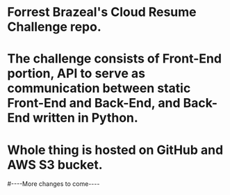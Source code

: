 # Forrest Brazeal's Cloud Resume Challenge repo.
# The challenge consists of Front-End portion, API to serve as communication between static Front-End and Back-End, and Back-End written in Python.
# Whole thing is hosted on GitHub and AWS S3 bucket.
#----More changes to come----
